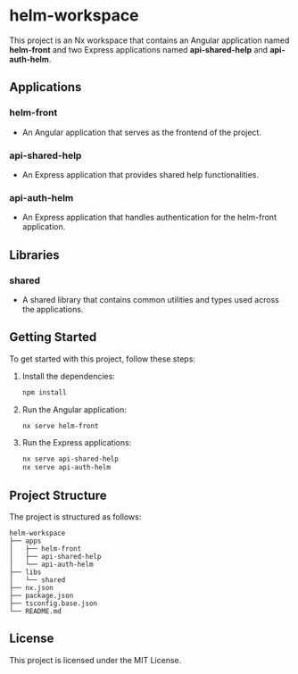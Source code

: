 # helm-workspace

This project is an Nx workspace that contains an Angular application named **helm-front** and two Express applications named **api-shared-help** and **api-auth-helm**. 

## Applications

### helm-front
- An Angular application that serves as the frontend of the project.

### api-shared-help
- An Express application that provides shared help functionalities.

### api-auth-helm
- An Express application that handles authentication for the helm-front application.

## Libraries

### shared
- A shared library that contains common utilities and types used across the applications.

## Getting Started

To get started with this project, follow these steps:

1. Install the dependencies:
   ```bash
   npm install
   ```

2. Run the Angular application:
   ```bash
   nx serve helm-front
   ```

3. Run the Express applications:
   ```bash
   nx serve api-shared-help
   nx serve api-auth-helm
   ```

## Project Structure

The project is structured as follows:

```
helm-workspace
├── apps
│   ├── helm-front
│   ├── api-shared-help
│   └── api-auth-helm
├── libs
│   └── shared
├── nx.json
├── package.json
├── tsconfig.base.json
└── README.md
```

## License

This project is licensed under the MIT License.